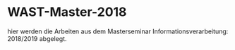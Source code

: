 # WAST-Master-2018

hier werden die Arbeiten aus dem Masterseminar Informationsverarbeitung: 2018/2019 abgelegt.